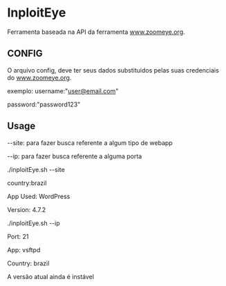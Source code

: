 # InploitEye

Ferramenta baseada na API da ferramenta www.zoomeye.org.

## CONFIG
O arquivo config, deve ter seus dados substituidos pelas suas credenciais do www.zoomeye.org.

exemplo:
username:"user@email.com"

password:"password123"

## Usage
--site: para fazer busca referente a algum tipo de webapp

--ip: para fazer busca referente a alguma porta

./inploitEye.sh --site

country:brazil

App Used: WordPress

Version: 4.7.2

    
    
     
      
      

./inploitEye.sh --ip

Port: 21

App: vsftpd

Country: brazil



A versão atual ainda é instável
